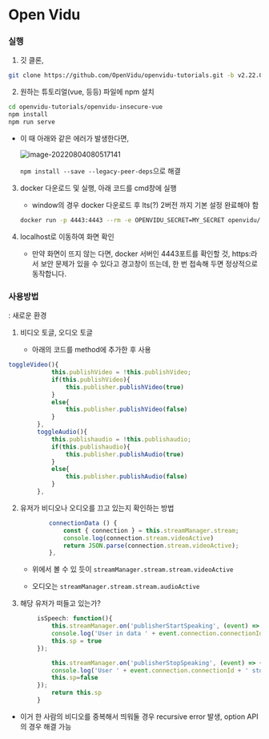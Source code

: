# Open Vidu

### 실행

1) 깃 클론,

```bash
git clone https://github.com/OpenVidu/openvidu-tutorials.git -b v2.22.0
```

2) 원하는 튜토리얼(vue, 등등) 파일에 npm 설치

```bash
cd openvidu-tutorials/openvidu-insecure-vue
npm install
npm run serve
```
   - 이 때 아래와 같은 에러가 발생한다면,

      ![image-20220804080517141](../../../../AppData/Roaming/Typora/typora-user-images/image-20220804080517141.png)

     `npm install --save --legacy-peer-deps`으로 해결

3. docker 다운로드 및 실행, 아래 코드를 cmd창에 실행

   - window의 경우 docker 다운로드 후 lts(?) 2버전 까지 기본 설정 완료해야 함

   ```bash
   docker run -p 4443:4443 --rm -e OPENVIDU_SECRET=MY_SECRET openvidu/openvidu-server-kms:2.22.0
   ```

4. localhost로 이동하여 화면 확인
   
   - 만약 화면이 뜨지 않는 다면, docker 서버인 4443포트를 확인할 것, https:라서 보안 문제가 있을 수 있다고 경고창이 뜨는데, 한 번 접속해 두면 정상적으로 동작합니다.

### 사용방법

: 새로운 환경

1. 비디오 토글, 오디오 토글
   
   - 아래의 코드를 method에 추가한 후 사용

```javascript
toggleVideo(){
            this.publishVideo = !this.publishVideo;
            if(this.publishVideo){
                this.publisher.publishVideo(true)
            }
            else{
                this.publisher.publishVideo(false)
            }
        },
        toggleAudio(){
            this.publishaudio = !this.publishaudio;
            if(this.publishaudio){
                this.publisher.publishAudio(true)
            }
            else{
                this.publisher.publishAudio(false)
            }
        },
```

2. 유저가 비디오나 오디오를 끄고 있는지 확인하는 방법
   
   ```javascript
           connectionData () {
               const { connection } = this.streamManager.stream;
               console.log(connection.stream.videoActive)
               return JSON.parse(connection.stream.videoActive);
           },
   ```
   
   - 위에서 볼 수 있 듯이 `streamManager.stream.stream.videoActive`
   
   - 오디오는 `streamManager.stream.stream.audioActive`

3. 해당 유저가 떠들고 있는가?

```javascript
        isSpeech: function(){
            this.streamManager.on('publisherStartSpeaking', (event) => {
            console.log('User in data ' + event.connection.connectionId + ' start speaking');
            this.sp = true
        });

            this.streamManager.on('publisherStopSpeaking', (event) => {
            console.log('User ' + event.connection.connectionId + ' stop speaking');
            this.sp=false
        });
            return this.sp
        }
```

- 이거 한 사람의 비디오를 중복해서 띄워둘 경우 recursive error 발생, option API 의 경우 해결 가능
